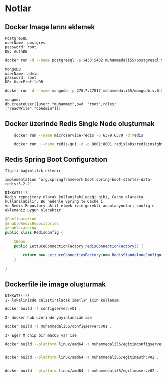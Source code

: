 # Notlar

## Docker Image larını eklemek

    PostgreSQL
    userName: postgres
    password: root
    DB: AuthDB
```bash
docker run -d --name postgresql -p 5433:5432 muhammedali55/postgresql:v.0.1
```
    MongoDB
    userName: admin
    password: root
    DB: UserProfileDB
```bash
docker run -d --name mongodb -p 27017:27017 muhammedali55/mongodb:v.0.3
```

    mongod: 
    db.createUser({user: "muhammet",pwd: "root",roles: ["readWrite","dbAdmin"]}) 

## Docker üzerinde Redis Single Node oluşturmak

```bash
    docker run --name microservice-redis -p 6379:6379 -d redis
```

```bash
    docker run  --name redis-gui -d -p 8001:8001 redislabs/redisinsight:1.14.0
```

## Redis Spring Boot Configuration
    İlgili bağımlılık eklenir.

    implementation 'org.springframework.boot:spring-boot-starter-data-redis:3.2.2'

    DİKKAT!!!!
    Redis repository olarak kullanılabileceği gibi, Cache olarakta kullanılabilir, Bu nedenle Spring te Cache i 
    ve Redis Repostory aktif etmek için gerekli annotasyonları config e eklemeniz uygun olacaktır.

```java
@Configuration
@EnableRedisRepositories
@EnableCaching
public class RedisConfig {

    @Bean
    public LettuceConnectionFactory redisConnectionFactory() {

        return new LettuceConnectionFactory(new RedisStandaloneConfiguration("localhost", 6379));
    }

}
```

## Dockerfile ile image oluşturmak
    DİKKAT!!!!!
    1- lokalinizde çalıştırılacak imajlar için kullanım
````bash
docker build -t configserver:v01 .
````
    2- docker hub üzerinde yayınlanacak ise
````bash
docker build -t muhammedali55/configserver:v01 .
````
    3- Eğer M chip bir macOS var ise 
````bash
docker build --platform linux/amd64 -t muhammedali55/egitimconfigserver:v01 .


docker build --platform linux/amd64 -t muhammedali55/egitimauth:v02 .


docker build --platform linux/amd64 -t muhammedali55/egitimuser:v02 .

````
